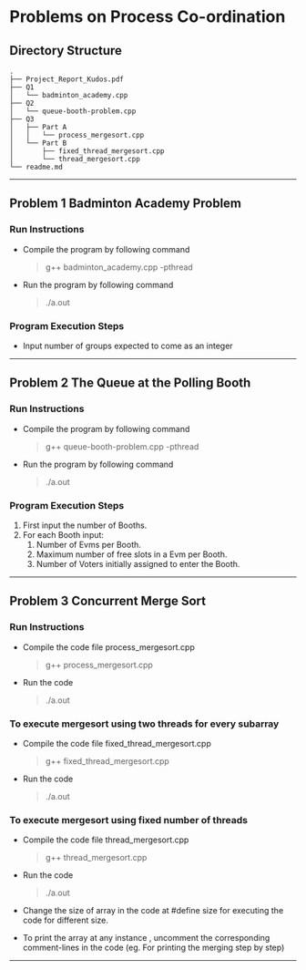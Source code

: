 # Problems on Process Co-ordination

## Directory Structure

```
.
├── Project_Report_Kudos.pdf
├── Q1
│   └── badminton_academy.cpp
├── Q2
│   └── queue-booth-problem.cpp
├── Q3
│   ├── Part A
│   │   └── process_mergesort.cpp
│   └── Part B
│       ├── fixed_thread_mergesort.cpp
│       └── thread_mergesort.cpp
└── readme.md
```

---

## Problem 1 Badminton Academy Problem

### Run Instructions

- Compile the program by following command
    > g++ badminton_academy.cpp -pthread

- Run the program by following command
    > ./a.out

### Program Execution Steps

- Input number of groups expected to come as an integer

---

## Problem 2 The Queue at the Polling Booth

### Run Instructions

- Compile the program by following command
    > g++ queue-booth-problem.cpp -pthread

- Run the program by following command
    > ./a.out

### Program Execution Steps

1. First input the number of Booths.
2. For each Booth input:
    1. Number of Evms per Booth.
    2. Maximum number of free slots in a Evm per Booth.
    3. Number of Voters initially assigned to enter the Booth.

---

## Problem 3 Concurrent Merge Sort

### Run Instructions

- Compile the code file process_mergesort.cpp
    >g++ process_mergesort.cpp

- Run the code
    >./a.out

### To execute mergesort using two threads for every subarray

- Compile the code file fixed_thread_mergesort.cpp
    >g++ fixed_thread_mergesort.cpp

- Run the code
    >./a.out

### To execute mergesort using fixed number of threads

- Compile the code file thread_mergesort.cpp
    >g++ thread_mergesort.cpp

- Run the code
    >./a.out

- Change the size of array in the code at #define size for executing the code for different size.

- To print the array at any instance , uncomment the corresponding comment-lines in the code
(eg. For printing the merging step by step)

---
